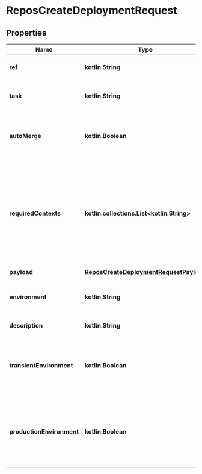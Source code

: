 
# ReposCreateDeploymentRequest

## Properties
Name | Type | Description | Notes
------------ | ------------- | ------------- | -------------
**ref** | **kotlin.String** | The ref to deploy. This can be a branch, tag, or SHA. | 
**task** | **kotlin.String** | Specifies a task to execute (e.g., &#x60;deploy&#x60; or &#x60;deploy:migrations&#x60;). |  [optional]
**autoMerge** | **kotlin.Boolean** | Attempts to automatically merge the default branch into the requested ref, if it&#39;s behind the default branch. |  [optional]
**requiredContexts** | **kotlin.collections.List&lt;kotlin.String&gt;** | The [status](https://docs.github.com/rest/commits/statuses) contexts to verify against commit status checks. If you omit this parameter, GitHub verifies all unique contexts before creating a deployment. To bypass checking entirely, pass an empty array. Defaults to all unique contexts. |  [optional]
**payload** | [**ReposCreateDeploymentRequestPayload**](ReposCreateDeploymentRequestPayload.md) |  |  [optional]
**environment** | **kotlin.String** | Name for the target deployment environment (e.g., &#x60;production&#x60;, &#x60;staging&#x60;, &#x60;qa&#x60;). |  [optional]
**description** | **kotlin.String** | Short description of the deployment. |  [optional]
**transientEnvironment** | **kotlin.Boolean** | Specifies if the given environment is specific to the deployment and will no longer exist at some point in the future. Default: &#x60;false&#x60; |  [optional]
**productionEnvironment** | **kotlin.Boolean** | Specifies if the given environment is one that end-users directly interact with. Default: &#x60;true&#x60; when &#x60;environment&#x60; is &#x60;production&#x60; and &#x60;false&#x60; otherwise. |  [optional]



